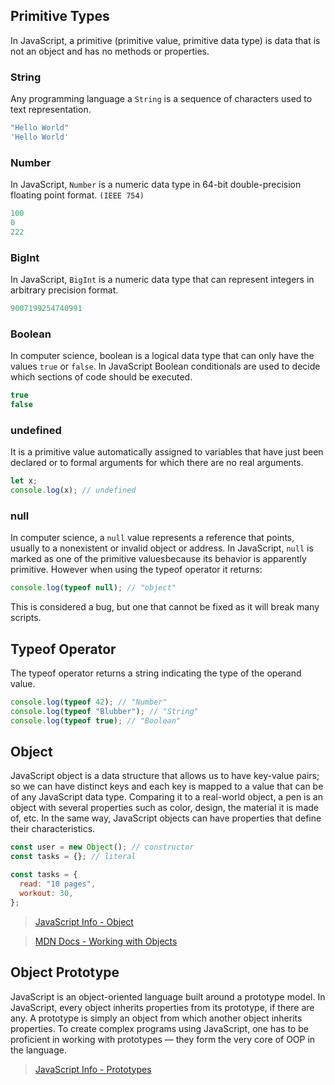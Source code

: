 ## Primitive Types
In JavaScript, a primitive (primitive value, primitive data type) is data that is not an object and has no methods or properties.

### String
Any programming language a `String` is a sequence of characters used to text representation.

```js
"Hello World"
'Hello World'
```

### Number
In JavaScript, `Number` is a numeric data type in 64-bit double-precision floating point format. `(IEEE 754)`

```js
100
0
222
```

### BigInt
In JavaScript, `BigInt` is a numeric data type that can represent integers in arbitrary precision format.

```js
9007199254740991
```

### Boolean
In computer science, boolean is a logical data type that can only have the values ​​`true` or `false`. In JavaScript Boolean conditionals are used to decide which sections of code should be executed.

```js
true
false
```

### undefined
It is a primitive value automatically assigned to variables that have just been declared or to formal arguments for which there are no real arguments.

```js
let x;
console.log(x); // undefined
```

### null
In computer science, a `null` value represents a reference that points, usually to a nonexistent or invalid object or address. In JavaScript, `null` is marked as one of the primitive values ​​because its behavior is apparently primitive. However when using the typeof operator it returns:

```js
console.log(typeof null); // "object"
```

This is considered a bug, but one that cannot be fixed as it will break many scripts.

## Typeof Operator
The typeof operator returns a string indicating the type of the operand value.

```js
console.log(typeof 42); // "Number"
console.log(typeof "Blubber"); // "String"
console.log(typeof true); // "Boolean"
```

## Object
JavaScript object is a data structure that allows us to have key-value pairs; so we can have distinct keys and each key is mapped to a value that can be of any JavaScript data type. Comparing it to a real-world object, a pen is an object with several properties such as color, design, the material it is made of, etc. In the same way, JavaScript objects can have properties that define their characteristics.

```js
const user = new Object(); // constructor
const tasks = {}; // literal
```

```js
const tasks = {
  read: "10 pages",
  workout: 30,
};
```

> [JavaScript Info - Object](https://javascript.info/object)

> [MDN Docs - Working with Objects](https://developer.mozilla.org/en-US/docs/Web/JavaScript/Guide/Working_with_Objects)

## Object Prototype
JavaScript is an object-oriented language built around a prototype model. In JavaScript, every object inherits properties from its prototype, if there are any. A prototype is simply an object from which another object inherits properties. To create complex programs using JavaScript, one has to be proficient in working with prototypes — they form the very core of OOP in the language.

> [JavaScript Info - Prototypes](https://javascript.info/prototypes)

